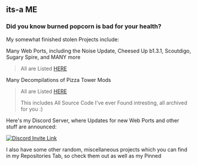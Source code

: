 ## its-a ME
### Did you know burned popcorn is bad for your health?

My somewhat finished stolen Projects include:

Many Web Ports, including the Noise Update, Cheesed Up b1.3.1, Scoutdigo, Sugary Spire, and MANY more
> All are Listed [HERE](https://burnedwebsite.vercel.app/projects/)

Many Decompilations of Pizza Tower Mods
> All are Listed [HERE](https://rentry.co/pt-decomps-n-code)
>
> This includes All Source Code I've ever Found intresting, all archived for you :)

Here's my Discord Server, where Updates for new Web Ports and other stuff are announced:

[![Discord Invite Link](https://theprojects.x10.mx/discord.jpg)](https://discord.gg/3dPTpruHhc)

I also have some other random, miscellaneous projects which you can find in my Repositories Tab, so check them out as well as my Pinned
